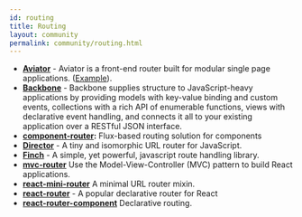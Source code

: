 ```yaml
---
id: routing
title: Routing
layout: community
permalink: community/routing.html
---
```


* **[Aviator](https://github.com/swipely/aviator)** - Aviator is a front-end router built for modular single page applications. ([Example](https://gist.github.com/hojberg/9549330)).
* **[Backbone](https://backbonejs.org/)** - Backbone supplies structure to JavaScript-heavy applications by providing models with key-value binding and custom events, collections with a rich API of enumerable functions, views with declarative event handling, and connects it all to your existing application over a RESTful JSON interface.
* **[component-router](https://github.com/in-flux/component-router):** Flux-based routing solution for components
 * **[Director](https://github.com/flatiron/director)** - A tiny and isomorphic URL router for JavaScript.
 * **[Finch](http://stoodder.github.io/finchjs/)** - A simple, yet powerful, javascript route handling library.
  * **[mvc-router](https://github.com/rajeev-k/mvc-router)** Use the Model-View-Controller (MVC) pattern to build React applications.
 * **[react-mini-router](https://github.com/larrymyers/react-mini-router)** A minimal URL router mixin.
 * **[react-router](https://github.com/rackt/react-router)** - A popular declarative router for React
 * **[react-router-component](https://github.com/andreypopp/react-router-component)** Declarative routing.
